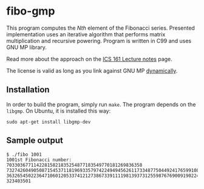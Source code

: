 # fibo-gmp

This program computes the *Nth* element of the Fibonacci series. Presented
implementation uses an iterative algorithm that performs matrix multiplication
and recursive powering. Program is written in C99 and uses GNU MP library.

Read more about the approach on the
[ICS 161 Lecture notes](http://www.ics.uci.edu/~eppstein/161/960109.html) page.

The license is valid as long as you link against GNU MP
[dynamically](http://programmers.stackexchange.com/a/158792/53086).

## Installation

In order to build the program, simply run `make`. The program depends on the
`libgmp`. On Ubuntu, it is installed this way:

    sudo apt-get install libgmp-dev

## Sample output

    $ ./fibo 1001
    1001st Fibonacci number: 70330367711422815821835254877183549770181269836358
    732742604905087154537118196933579742249494562611733487750449241765991088186
    363265450223647106012053374121273867339111198139373125598767690091902245245
    323403501
